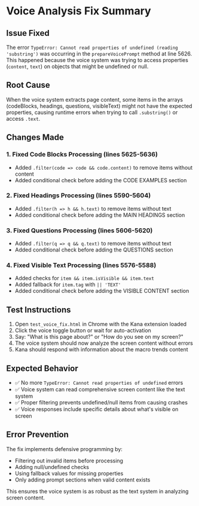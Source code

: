 # Voice Analysis Fix Summary

## Issue Fixed
The error `TypeError: Cannot read properties of undefined (reading 'substring')` was occurring in the `prepareVoicePrompt` method at line 5626. This happened because the voice system was trying to access properties (`content`, `text`) on objects that might be undefined or null.

## Root Cause
When the voice system extracts page content, some items in the arrays (codeBlocks, headings, questions, visibleText) might not have the expected properties, causing runtime errors when trying to call `.substring()` or access `.text`.

## Changes Made

### 1. Fixed Code Blocks Processing (lines 5625-5636)
- Added `.filter(code => code && code.content)` to remove items without content
- Added conditional check before adding the CODE EXAMPLES section

### 2. Fixed Headings Processing (lines 5590-5604)  
- Added `.filter(h => h && h.text)` to remove items without text
- Added conditional check before adding the MAIN HEADINGS section

### 3. Fixed Questions Processing (lines 5606-5620)
- Added `.filter(q => q && q.text)` to remove items without text  
- Added conditional check before adding the QUESTIONS section

### 4. Fixed Visible Text Processing (lines 5576-5588)
- Added checks for `item && item.isVisible && item.text`
- Added fallback for `item.tag` with `|| 'TEXT'`
- Added conditional check before adding the VISIBLE CONTENT section

## Test Instructions

1. Open `test_voice_fix.html` in Chrome with the Kana extension loaded
2. Click the voice toggle button or wait for auto-activation
3. Say: "What is this page about?" or "How do you see on my screen?"
4. The voice system should now analyze the screen content without errors
5. Kana should respond with information about the macro trends content

## Expected Behavior
- ✅ No more `TypeError: Cannot read properties of undefined` errors
- ✅ Voice system can read comprehensive screen content like the text system
- ✅ Proper filtering prevents undefined/null items from causing crashes
- ✅ Voice responses include specific details about what's visible on screen

## Error Prevention
The fix implements defensive programming by:
- Filtering out invalid items before processing
- Adding null/undefined checks
- Using fallback values for missing properties
- Only adding prompt sections when valid content exists

This ensures the voice system is as robust as the text system in analyzing screen content.
